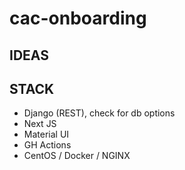# cac-onboarding

## IDEAS

## STACK
- Django (REST), check for db options
- Next JS
- Material UI
- GH Actions
- CentOS / Docker / NGINX
